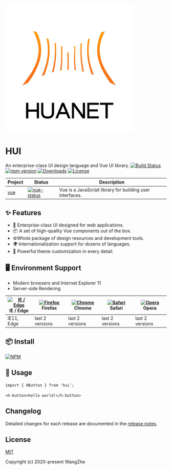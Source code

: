 ![avatar](./public/logo.png)
# HUI

An enterprise-class UI design language and Vue UI library.
[![Build Status](https://travis-ci.org/HuaNet/HUI.svg?branch=master)](https://travis-ci.org/HuaNet/HUI)
[![npm version](https://badge.fury.io/js/%40huanet%2Fhui.svg)](https://badge.fury.io/js/%40huanet%2Fhui)
[![Downloads](https://img.shields.io/npm/dm/@huanet/hui.svg)](https://www.npmjs.com/package/@huanet/hui)
[![License](https://img.shields.io/npm/l/@huanet/hui.svg)](https://www.npmjs.com/package/@huanet/hui)


| Project | Status | Description |
|---------|--------|-------------|
| [vue]                | [![vue-status]][vue-package] | Vue is a JavaScript library for building user interfaces. |


[vue]: https://github.com/vuejs/vue
[vue-status]: https://img.shields.io/badge/vue-2.6.11-orange?color=blue&style=flat-square
[vue-package]: https://npmjs.com/package/vue

## ✨ Features

- 🌈 Enterprise-class UI designed for web applications.
- 📦 A set of high-quality Vue components out of the box.
- ⚙️Whole package of design resources and development tools.
- 🌍 Internationalization support for dozens of languages.
- 🎨 Powerful theme customization in every detail. 
  
## 🖥 Environment Support

- Modern browsers and Internet Explorer 11
- Server-side Rendering

| [<img src="https://raw.githubusercontent.com/alrra/browser-logos/master/src/edge/edge_48x48.png" alt="IE / Edge" width="24px" height="24px" />](http://godban.github.io/browsers-support-badges/)<br/>IE / Edge | [<img src="https://raw.githubusercontent.com/alrra/browser-logos/master/src/firefox/firefox_48x48.png" alt="Firefox" width="24px" height="24px" />](http://godban.github.io/browsers-support-badges/)<br/>Firefox | [<img src="https://raw.githubusercontent.com/alrra/browser-logos/master/src/chrome/chrome_48x48.png" alt="Chrome" width="24px" height="24px" />](http://godban.github.io/browsers-support-badges/)<br/>Chrome | [<img src="https://raw.githubusercontent.com/alrra/browser-logos/master/src/safari/safari_48x48.png" alt="Safari" width="24px" height="24px" />](http://godban.github.io/browsers-support-badges/)<br/>Safari | [<img src="https://raw.githubusercontent.com/alrra/browser-logos/master/src/opera/opera_48x48.png" alt="Opera" width="24px" height="24px" />](http://godban.github.io/browsers-support-badges/)<br/>Opera |
| --------- | --------- | --------- | --------- | --------- |
| IE11, Edge| last 2 versions| last 2 versions| last 2 versions| last 2 versions

## 📦 Install

[![NPM](https://nodei.co/npm/@huanet/hui.png)](https://www.npmjs.com/package/@huanet/hui)

## 🔨 Usage

```
import { HButton } from 'hui'; 

<h-button>hello world!</h-button>
```

## Changelog

Detailed changes for each release are documented in the [release notes](https://github.com/HuaNet/HUI/releases).


## License

[MIT](https://github.com/HuaNet/HUI/LICENSE)

Copyright (c) 2020-present WangZhe

